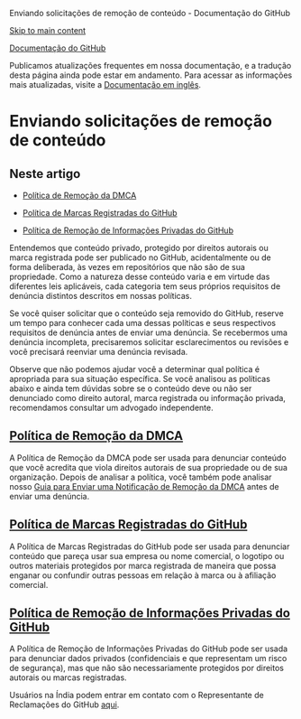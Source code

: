 Enviando solicitações de remoção de conteúdo - Documentação do GitHub

[Skip to main content](#main-content)

[](/pt)[Documentação do GitHub](/pt)

Publicamos atualizações frequentes em nossa documentação, e a tradução desta página ainda pode estar em andamento. Para acessar as informações mais atualizadas, visite a [Documentação em inglês](/en).

Enviando solicitações de remoção de conteúdo
==========

Neste artigo
----------

* [Política de Remoção da DMCA](#política-de-remoção-da-dmca)

* [Política de Marcas Registradas do GitHub](#política-de-marcas-registradas-do-github)

* [Política de Remoção de Informações Privadas do GitHub](#política-de-remoção-de-informações-privadas-do-github)

Entendemos que conteúdo privado, protegido por direitos autorais ou marca registrada pode ser publicado no GitHub, acidentalmente ou de forma deliberada, às vezes em repositórios que não são de sua propriedade. Como a natureza desse conteúdo varia e em virtude das diferentes leis aplicáveis, cada categoria tem seus próprios requisitos de denúncia distintos descritos em nossas políticas.

Se você quiser solicitar que o conteúdo seja removido do GitHub, reserve um tempo para conhecer cada uma dessas políticas e seus respectivos requisitos de denúncia antes de enviar uma denúncia. Se recebermos uma denúncia incompleta, precisaremos solicitar esclarecimentos ou revisões e você precisará reenviar uma denúncia revisada.

Observe que não podemos ajudar você a determinar qual política é apropriada para sua situação específica. Se você analisou as políticas abaixo e ainda tem dúvidas sobre se o conteúdo deve ou não ser denunciado como direito autoral, marca registrada ou informação privada, recomendamos consultar um advogado independente.

[](#política-de-remoção-da-dmca)[]()[Política de Remoção da DMCA](/pt/articles/dmca-takedown-policy)
----------

A Política de Remoção da DMCA pode ser usada para denunciar conteúdo que você acredita que viola direitos autorais de sua propriedade ou de sua organização. Depois de analisar a política, você também pode analisar nosso [Guia para Enviar uma Notificação de Remoção da DMCA](/pt/articles/guide-to-submitting-a-dmca-takedown-notice) antes de enviar uma denúncia.

[](#política-de-marcas-registradas-do-github)[]()[Política de Marcas Registradas do GitHub](/pt/articles/github-trademark-policy)
----------

A Política de Marcas Registradas do GitHub pode ser usada para denunciar conteúdo que pareça usar sua empresa ou nome comercial, o logotipo ou outros materiais protegidos por marca registrada de maneira que possa enganar ou confundir outras pessoas em relação à marca ou à afiliação comercial.

[](#política-de-remoção-de-informações-privadas-do-github)[]()[Política de Remoção de Informações Privadas do GitHub](/pt/github/site-policy/github-private-information-removal-policy)
----------

A Política de Remoção de Informações Privadas do GitHub pode ser usada para denunciar dados privados (confidenciais e que representam um risco de segurança), mas que não são necessariamente protegidos por direitos autorais ou marcas registradas.

Usuários na Índia podem entrar em contato com o Representante de Reclamações do GitHub [aqui](https://support.github.com/contact/india-grievance-officer).
